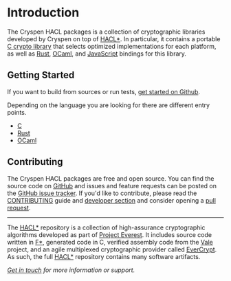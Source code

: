 # Introduction

The Cryspen HACL packages is a collection of cryptographic libraries developed
by Cryspen on top of [HACL*].
In particular, it contains a portable [C crypto library] that selects optimized
implementations for each platform, as well as [Rust], [OCaml], and [JavaScript]
bindings for this library.

## Getting Started

If you want to build from sources or run tests, [get started on Github].

Depending on the language you are looking for there are different entry points.

- [C][c crypto library]
- [Rust]
- [OCaml]
<!-- - [JavaScript] -->

## Contributing

The Cryspen HACL packages are free and open source.
You can find the source code on [GitHub] and issues and feature requests can be
posted on the [GitHub issue tracker].
If you'd like to contribute, please read the [CONTRIBUTING] guide and
[developer section] and consider opening a [pull request].

---

The [HACL*] repository is a collection of high-assurance cryptographic
algorithms developed as part of [Project Everest].
It includes source code written in [F*], generated code in C, verified assembly
code from the [Vale] project, and an agile multiplexed cryptographic provider
called [EverCrypt].
As such, the full [HACL*] repository contains many software artifacts.

_[Get in touch] for more information or support._

[//]: # "links"
[cmake]: https://cmake.org/
[ninja]: https://ninja-build.org/
[mach]: ./mach
[gtest]: https://google.github.io/googletest/
[nlohmann_json]: https://github.com/nlohmann/json
[hacl*]: https://hacl-star.github.io
[f*]: https://fstar-lang.org
[vale]: https://hacl-star.github.io/HaclValeEverCrypt.html
[evercrypt]: https://hacl-star.github.io/HaclValeEverCrypt.html
[status]: https://img.shields.io/badge/status-alpha-red.svg?style=for-the-badge
[project everest]: https://project-everest.github.io/
[c crypto library]: ./hacl-c/
[rust]: ./hacl-rust/
[ocaml]: ./hacl-ocaml/
[javascript]: ./hacl-js/
[developer section]: ./developers/
[github]: https://github.com/cryspen/hacl-packages
[github issue tracker]: https://github.com/cryspen/hacl-packages/issues
[pull request]: https://github.com/cryspen/hacl-packages/pulls
[contributing]: https://github.com/cryspen/hacl-packages/blob/main/CONTRIBUTING.md
[get started on github]: https://github.com/cryspen/hacl-packages
[get in touch]: mailto:info@cryspen.com
